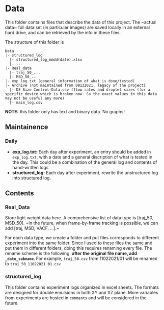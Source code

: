 # Data
This folder contains files that describe the data of this project.
The ~actual data~ full data set (in particular images) are saved locally in an external hard drive, and can be retrieved by the info in these files.

The structure of this folder is
```
Data
|- structured_log
  |- structured_log_mmdd(date).xlsx
  |- ...
|- Real_data
  |- traj_50_...
  |- MSD_50_...
|- exp_log.txt (general information of what is done/tested)
|- Archive (not maintained from 08132021, legacy of the project)
  |- DE Size Control-Data.csv (flow rates and droplet sizes (for a specific device which is broken now. So the exact values in this data may not be useful any more)
  |- main_log.csv
```
**NOTE:** this folder only has text and binary data. No graphs!

## Maintainence
### Daily
- **exp_log.txt:** Each day after experiment, an entry should be added in `exp_log.txt`, with a date and a general discription of what is tested in the day. This could be a combination of the general log and contents of hand-written logs.
- **structured_log:** Each day after experiment, rewrite the unstructured log into structured log.  

## Contents
### Real_Data
Store light weight data here. A comprehensive list of data type is [traj_50, MSD_50]. ~In the future, when frame-by-frame tracking is possible, we can add [traj, MSD, VACF, ...].~

For each data type, we create a folder and put files corresponds to different experiment into the same folder. Since I used to these files the same and put them in different folders, doing this requires renaming every file. The rename scheme is the following: **after the original file name, add `_date_subname`**. For example, `traj_50.csv` from 11022021/01 will be renamed to `traj_50_11022021_01.csv`
### structured_log
This folder contains experiment logs organized in excel sheets.
The formats are designed for double emulsions in both XY and XZ plane.
More variables from experiments are hosted in `comments` and will be considered in the future.  

